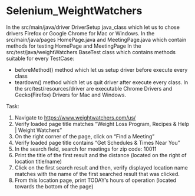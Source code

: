 # Selenium_WeightWatchers
In the src/main/java/driver DriverSetup java_class which let us to chose drivers Firefox or Google Chrome for Mac or Windows.
In the src/main/java/pages HomePage.java and MeetingPage.java which contain methods for testing HomePage and MeetingPage
In the src/test/java/weightWatchers BaseTest class which contains methods suitable for every TestCase:
- beforeMethod() method which  let us setup driver before execute every class
- teardown() method which let us quit driver after execute every class. 
In the src/test/resources/driver are executable Chrome Drivers and Gecko(Firefox) Drivers for Mac and Windows.

Task:
1. Navigate to https://www.weightwatchers.com/us/
2. Verify loaded page title matches “Weight Loss Program, Recipes & Help | Weight Watchers”
3. On the right corner of the page, click on “Find a Meeting”
4. Verify loaded page title contains “Get Schedules & Times Near You”
5. In the search field, search for meetings for zip code: 10011
6. Print the title of the first result and the distance (located on the right of location title/name)
7. Click on the first search result and then, verify displayed location name matches with the name of the first searched result that was clicked.
8. From this location page, print TODAY’s hours of operation (located towards the bottom of the page)
